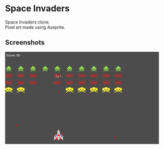 # Space Invaders
Space Invaders clone.  
Pixel art made using Aseprite.

## Screenshots
![Screenshot](screenshots/space-invaders.PNG)

